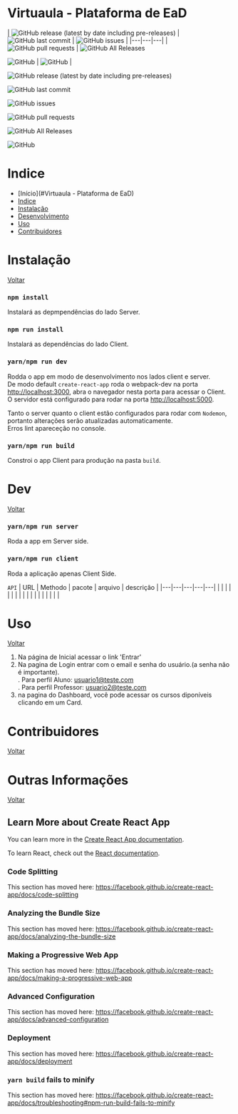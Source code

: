 <!-- This project was bootstrapped with [Create React App](https://github.com/facebook/create-react-app). -->


# Virtuaula - Plataforma de EaD

| ![GitHub release (latest by date including pre-releases)](https://img.shields.io/github/v/release/pw-2020qs/Virtuaula?include_prereleases)
  | ![GitHub last commit](https://img.shields.io/github/last-commit/pw-2020qs/Virtuaula)  | ![GitHub issues](https://img.shields.io/github/issues-raw/pw-2020qs/Virtuaula)
  |
|---|---|---|
| ![GitHub pull requests](https://img.shields.io/github/issues-pr/pw-2020qs/Virtuaula)
  | ![GitHub All Releases](https://img.shields.io/github/downloads/pw-2020qs/Virtuaula/total)

![GitHub](https://img.shields.io/github/license/pw-2020qs/Virtuaula)  | ![GitHub](https://img.shields.io/github/license/pw-2020qs/Virtuaula)
  |

![GitHub release (latest by date including pre-releases)](https://img.shields.io/github/v/release/pw-2020qs/Virtuaula?include_prereleases)

![GitHub last commit](https://img.shields.io/github/last-commit/pw-2020qs/Virtuaula)

![GitHub issues](https://img.shields.io/github/issues-raw/pw-2020qs/Virtuaula)

![GitHub pull requests](https://img.shields.io/github/issues-pr/pw-2020qs/Virtuaula)

![GitHub All Releases](https://img.shields.io/github/downloads/pw-2020qs/Virtuaula/total)

![GitHub](https://img.shields.io/github/license/pw-2020qs/Virtuaula)


<!-- 
# Demo

Aqui será adicionado um video ou gif demo do projeto
-->

# Indice

- [Início](#Virtuaula - Plataforma de EaD)
- [Indice](#Indice)
- [Instalação](#Instalação)
- [Desenvolvimento](#Dev)
- [Uso](#Uso)
- [Contribuidores](#Contribuidores)


 # Instalação 
 [Voltar](#Indice)


### `npm install`

Instalará as depmpendências do lado Server.

### `npm run install`

Instalará as dependências do lado Client.

### `yarn/npm run dev`

Rodda o app em modo de desenvolvimento nos lados client e server.<br/>
De modo default ```create-react-app``` roda o webpack-dev na porta [http://localhost:3000](http://localhost:3000), abra o navegador nesta porta para acessar o Client.
O servidor está configurado para rodar na porta [http://localhost:5000](http//localhost:5000).

Tanto o server quanto o client estão configurados para rodar com ```Nodemon```, portanto alterações serão atualizadas automaticamente.<br />
Erros lint apareceção no console.


### `yarn/npm run build`

Constroi o app Client para produção na pasta `build`.<br />
<!-- It correctly bundles React in production mode and optimizes the build for the best performance.

The build is minified and the filenames include the hashes.<br />
Your app is ready to be deployed! -->

 # Dev 
 [Voltar](#Indice)
 
### `yarn/npm run server`

Roda a app em Server side.

### `yarn/npm run client`

Roda a aplicação apenas Client Side.


`API`
|  URL | Methodo  | pacote | arquivo |  descrição |
|---|---|---|---|---|
|   |   |   |   |   |
|   |   |   |   |   |
|   |   |   |   |   |


 # Uso 
 [Voltar](#Indice)


1. Na página de Inicial acessar o link 'Entrar'
2. Na pagina de Login entrar com o email e senha do usuário.(a senha não é importante). \
   . Para perfil Aluno: usuario1@teste.com \
   . Para perfil Professor: usuario2@teste.com
3. na pagina do Dashboard, você pode acessar os cursos diponíveis clicando em um Card.


<!-- Adicionar informações sobre o uso do App -->



 # Contribuidores 
 [Voltar](#Indice)


<!-- Adicionar gerador automatico de imagem dos contribuidores caso o repositório vire público -->






# Outras Informações 
[Voltar](#Indice)



## Learn More about Create React App

You can learn more in the [Create React App documentation](https://facebook.github.io/create-react-app/docs/getting-started).

To learn React, check out the [React documentation](https://reactjs.org/).

### Code Splitting

This section has moved here: https://facebook.github.io/create-react-app/docs/code-splitting

### Analyzing the Bundle Size

This section has moved here: https://facebook.github.io/create-react-app/docs/analyzing-the-bundle-size

### Making a Progressive Web App

This section has moved here: https://facebook.github.io/create-react-app/docs/making-a-progressive-web-app

### Advanced Configuration

This section has moved here: https://facebook.github.io/create-react-app/docs/advanced-configuration

### Deployment

This section has moved here: https://facebook.github.io/create-react-app/docs/deployment

### `yarn build` fails to minify

This section has moved here: https://facebook.github.io/create-react-app/docs/troubleshooting#npm-run-build-fails-to-minify
